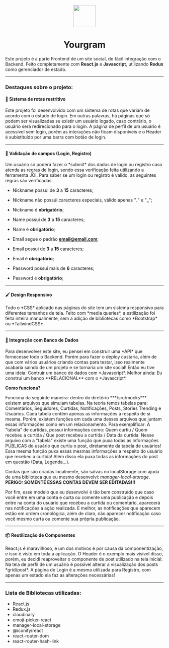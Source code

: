 <p align="center">
  <img
    src="https://i.ibb.co/0Q1WRG1/CC-20220615-111945.png"
    height="70"
    width="70"
  />
</p>

<h1 align="center">Yourgram</h1>

Este projeto é a parte Frontend de um site social, de fácil integração com o Backend. Feito completamente com **React.js** e **Javascript**, utilizando **Redux** como gerenciador de estado.

------------

<h3>Destaques sobre o projeto:</h3>
<h4>🚫 Sistema de rotas restritivo</h4>
<p>Este projeto foi desenvolvido com um sistema de rotas que variam de acordo com o estado de login. Em outras palavras, há páginas que só podem ser visualizadas se existir um usuário logado, caso contrário, o usuário será redirecionado para o login.
A página de perfil de um usuário é acessível sem login, porém as interações não ficam disponíveis e o Header é subistituído por uma barra com botão de login.</p>

------------

<h4>🧐 Validação de campos (Login, Registro)</h4>
<p>Um usuário só poderá fazer o *submit* dos dados de login ou registro caso atenda as regras de login, sendo essa verificação feita utilizando a ferramenta JOI. Para saber se um login ou registro é valido, as seguintes regras são verificadas:</p>

- Nickname possui de **3** a **15** caracteres;
- Nickname não possúi caracteres especiais, válido apenas "**.**" e  "**_**";
- Nickname é **obrigatório**;


- Name possui de **3** a **15** caracteres;
- Name é **obrigatório**;


- Email segue o padrão **email@email.com**;
- Email  possui de **3** a **15** caracteres;
- Email  é **obrigatório**;


- Password  possui mais de **6** caracteres;
- Password  é **obrigatório**;

------------

<h4>🖌️ Design Responsivo</h4>
<p>Todo o *CSS* aplicado nas páginas do site tem um sistema responsivo para diferentes tamanhos de tela. Feito com *media queries*, a estilização foi feita inteira manualmente, sem a adição de bibliotecas como *Bootstrap* ou *TailwindCSS*.</p>

------------

<h4>🎲 Integração com Banco de Dados</h4>
<p>Para desenvolver este site, eu pensei em construir uma *API* que fornecesse todo o Backend. Porém para fazer o deploy custaria, além de que com vários usuários criando contas para testar, isso realmente acabaria saindo de um projeto e se tornaria um site social!
Então eu tive uma ideia: Contruir um banco de dados com *Javascript*. Melhor ainda: Eu construí um banco **RELACIONAL** com o *Javascript*.

**Como funciona?**
<p>
Funciona da seguinte maneira: dentro do diretório ***/src/mocks*** existem arquivos que simulam tabelas. Na teoria temos tabelas para: Comentários, Seguidores, Curtidas, Notificações, Posts, Stories Trending e Usuários. Cada tabela contém apenas as informações a respeito de si mesma. Porém, existem funções em cada uma desses arquivos que juntam essas informações como em um relacionamento. Para exemplificar: A "tabela" de curtidas, possui informações como: Quem curtiu / Quem recebeu a curtida / Que post recebeu a curtida / Data da curtida. Nesse arquivo com a "tabela" existe uma função que puxa todas as informações PÚBLICAS do usuário que curtiu o post, diretamente da tabela de usuários! Essa mesma função puxa essas mesmas informações a respeito do usuário que recebeu a curtida! Além disso ela puxa todas as informações do post em questão (Data, Legenda...).

Contas que são criadas localmente, são salvas no localStorage com ajuda de uma biblioteca que eu mesmo desenvolvi: *manager-local-storage*. **PERIGO: SOMENTE ESSAS CONTAS DEVEM SER EDITADAS!!!**

Por fim, esse modelo que eu desenvolvi é tão bem construído que caso você entre em uma conta e curta ou comente uma publicação e depois entre na conta do usuário que recebeu a curtida ou comentário, aparecerá nas notificações a ação realizada. E melhor, as notificações que aparecem estão em ordem cronológica, além de claro, não aparecer notificação caso você mesmo curta ou comente sua própria publicação.</p>

------------

<h4>📦 Reutilização de Componentes</h4>
<p>React.js é maravilhoso, e um dos motivos é por causa da componentização, e isso é visto em toda a aplicação. O Header é o exemplo mais visível disso, porém, eu decidi reaproveitar o componente de post utilizado na tela inicial. Na tela de perfil de um usuário é possível alterar a visualização dos posts *grid/post*.
A página de Login é a mesma utilizada para Registro, com apenas um estado ela faz as alterações necessárias!</p>

------------

### Lista de Bibliotecas utilizadas:
- React.js
- Redux.js
- cloudinary
- emoji-picker-react
- manager-local-storage
- @iconify/react
- react-router-dom
- react-router-hash-link
